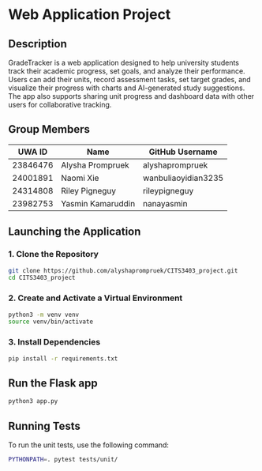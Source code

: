 # Web Application Project

  

## Description
GradeTracker is a web application designed to help university students track their academic progress, set goals, and analyze their performance. Users can add their units, record assessment tasks, set target grades, and visualize their progress with charts and AI-generated study suggestions. The app also supports sharing unit progress and dashboard data with other users for collaborative tracking.
  
  

## Group Members


| UWA ID   | Name               | GitHub Username          |
|----------|--------------------|--------------------------|
| 23846476 | Alysha Prompruek   | alyshaprompruek          |
| 24001891 | Naomi Xie          | wanbuliaoyidian3235      |
| 24314808 | Riley Pigneguy     | rileypigneguy            |
| 23982753 | Yasmin Kamaruddin  | nanayasmin               |
  
  
  

  
  

## Launching the Application

### 1. Clone the Repository

```bash
git clone https://github.com/alyshaprompruek/CITS3403_project.git
cd CITS3403_project
```

### 2. Create and Activate a Virtual Environment
```bash
python3 -m venv venv
source venv/bin/activate
```

### 3. Install Dependencies
```bash
pip install -r requirements.txt
```

## Run the Flask app
```bash
python3 app.py
```

## Running Tests

To run the unit tests, use the following command:




```bash
PYTHONPATH=. pytest tests/unit/
```

